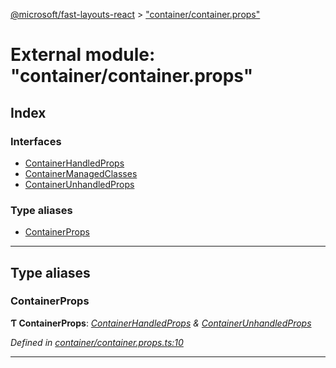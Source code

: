 [@microsoft/fast-layouts-react](../README.md) > ["container/container.props"](../modules/_container_container_props_.md)

# External module: "container/container.props"

## Index

### Interfaces

* [ContainerHandledProps](../interfaces/_container_container_props_.containerhandledprops.md)
* [ContainerManagedClasses](../interfaces/_container_container_props_.containermanagedclasses.md)
* [ContainerUnhandledProps](../interfaces/_container_container_props_.containerunhandledprops.md)

### Type aliases

* [ContainerProps](_container_container_props_.md#containerprops)

---

## Type aliases

<a id="containerprops"></a>

###  ContainerProps

**Ƭ ContainerProps**: *[ContainerHandledProps](../interfaces/_container_container_props_.containerhandledprops.md) & [ContainerUnhandledProps](../interfaces/_container_container_props_.containerunhandledprops.md)*

*Defined in [container/container.props.ts:10](https://github.com/Microsoft/fast-dna/blob/164dd3ca/packages/fast-layouts-react/src/container/container.props.ts#L10)*

___

